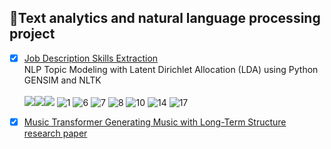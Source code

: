 ## 📄Text analytics and natural language processing project
 
 - [x] [Job Description Skills Extraction](https://github.com/Namwaa/NLP_Project/tree/main/Job%20Description%20Skills%20Extraction)
<br /> NLP Topic Modeling with Latent Dirichlet Allocation (LDA) using Python GENSIM and NLTK<br />
<br /> ![](https://img.shields.io/badge/NLP-LDA-orange)![](https://img.shields.io/badge/python-GENSIM-blue)![](https://img.shields.io/badge/python-NLTK-blue)
![1](https://user-images.githubusercontent.com/90306227/183336479-68038cdd-ee11-4c11-a832-8a875d966184.png)
![6](https://user-images.githubusercontent.com/90306227/183336495-eecd40ea-15a9-4370-9c0f-3b42e020a99f.png)
![7](https://user-images.githubusercontent.com/90306227/183336501-8e2b1679-c8c8-47b6-bc3c-cf6cceb3f2c7.png)
![8](https://user-images.githubusercontent.com/90306227/183336503-11fe0e06-887f-495f-9ea2-39c0a977bb2d.png)
![10](https://user-images.githubusercontent.com/90306227/183336507-319e245f-af73-4b0e-9cb1-8d58529bad54.png)
![14](https://user-images.githubusercontent.com/90306227/183336508-54e135ac-666d-413c-8c6f-cb5765ede961.png)
![17](https://user-images.githubusercontent.com/90306227/183336512-9457513e-affd-44d9-be72-090ef2efb540.png)


 - [x]  [Music Transformer Generating Music with Long-Term Structure](https://github.com/Namwaa/NLP_Project/tree/main/Music%20Transformer_Generating%20Music%20with%20Long-Term%20Structure)
 <br /> [research paper](https://research.google/pubs/pub47717/)
